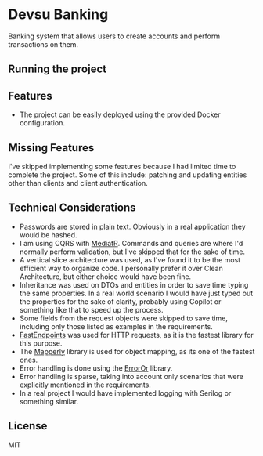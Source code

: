 ﻿# Devsu Banking

Banking system that allows users to create accounts and perform transactions on them.

## Running the project

## Features

- The project can be easily deployed using the provided Docker configuration.

## Missing Features

I've skipped implementing some features because I had limited time to complete the project. Some of this include:
patching and updating entities other than clients and client authentication.

## Technical Considerations

- Passwords are stored in plain text. Obviously in a real application they would be hashed.
- I am using CQRS with [MediatR](https://github.com/jbogard/MediatR). Commands and queries are where I'd normally
  perform validation, but I've skipped that for the sake of time.
- A vertical slice architecture was used, as I've found it to be the most efficient way to organize code.
  I personally prefer it over Clean Architecture, but either choice would have been fine.
- Inheritance was used on DTOs and entities in order to save time typing the same properties.
  In a real world scenario I would have just typed out the properties for the sake of clarity,
  probably using Copilot or something like that to speed up the process.
- Some fields from the request objects were skipped to save time, including only those listed as examples in the
  requirements.
- [FastEndpoints](https://github.com/FastEndpoints/FastEndpoints/) was used for HTTP requests, as it is the fastest
  library for this purpose.
- The [Mapperly](https://github.com/riok/mapperly) library is used for object mapping, as its one of the fastest ones.
- Error handling is done using the [ErrorOr](https://github.com/amantinband/error-or) library.
- Error handling is sparse, taking into account only scenarios that were explicitly mentioned in the requirements.
- In a real project I would have implemented logging with Serilog or something similar.

## License

MIT